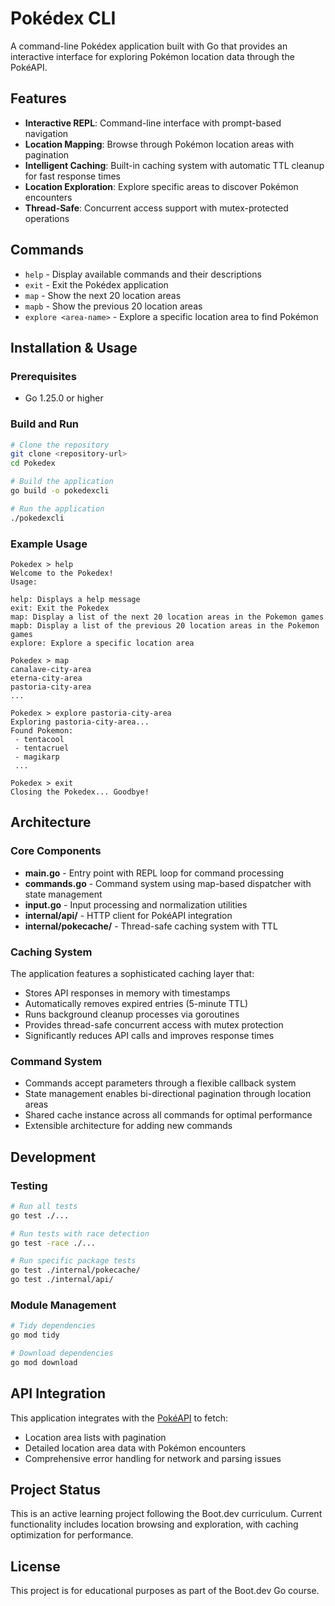 # Pokédex CLI

A command-line Pokédex application built with Go that provides an interactive interface for exploring Pokémon location data through the PokéAPI.

## Features

- **Interactive REPL**: Command-line interface with prompt-based navigation
- **Location Mapping**: Browse through Pokémon location areas with pagination
- **Intelligent Caching**: Built-in caching system with automatic TTL cleanup for fast response times
- **Location Exploration**: Explore specific areas to discover Pokémon encounters
- **Thread-Safe**: Concurrent access support with mutex-protected operations

## Commands

- `help` - Display available commands and their descriptions
- `exit` - Exit the Pokédex application
- `map` - Show the next 20 location areas
- `mapb` - Show the previous 20 location areas
- `explore <area-name>` - Explore a specific location area to find Pokémon

## Installation & Usage

### Prerequisites
- Go 1.25.0 or higher

### Build and Run
```bash
# Clone the repository
git clone <repository-url>
cd Pokedex

# Build the application
go build -o pokedexcli

# Run the application
./pokedexcli
```

### Example Usage
```
Pokedex > help
Welcome to the Pokedex!
Usage:

help: Displays a help message
exit: Exit the Pokedex
map: Display a list of the next 20 location areas in the Pokemon games
mapb: Display a list of the previous 20 location areas in the Pokemon games
explore: Explore a specific location area

Pokedex > map
canalave-city-area
eterna-city-area
pastoria-city-area
...

Pokedex > explore pastoria-city-area
Exploring pastoria-city-area...
Found Pokemon:
 - tentacool
 - tentacruel
 - magikarp
 ...

Pokedex > exit
Closing the Pokedex... Goodbye!
```

## Architecture

### Core Components
- **main.go** - Entry point with REPL loop for command processing
- **commands.go** - Command system using map-based dispatcher with state management
- **input.go** - Input processing and normalization utilities
- **internal/api/** - HTTP client for PokéAPI integration
- **internal/pokecache/** - Thread-safe caching system with TTL

### Caching System
The application features a sophisticated caching layer that:
- Stores API responses in memory with timestamps
- Automatically removes expired entries (5-minute TTL)
- Runs background cleanup processes via goroutines
- Provides thread-safe concurrent access with mutex protection
- Significantly reduces API calls and improves response times

### Command System
- Commands accept parameters through a flexible callback system
- State management enables bi-directional pagination through location areas
- Shared cache instance across all commands for optimal performance
- Extensible architecture for adding new commands

## Development

### Testing
```bash
# Run all tests
go test ./...

# Run tests with race detection
go test -race ./...

# Run specific package tests
go test ./internal/pokecache/
go test ./internal/api/
```

### Module Management
```bash
# Tidy dependencies
go mod tidy

# Download dependencies
go mod download
```

## API Integration

This application integrates with the [PokéAPI](https://pokeapi.co/) to fetch:
- Location area lists with pagination
- Detailed location area data with Pokémon encounters
- Comprehensive error handling for network and parsing issues

## Project Status

This is an active learning project following the Boot.dev curriculum. Current functionality includes location browsing and exploration, with caching optimization for performance.

## License

This project is for educational purposes as part of the Boot.dev Go course.